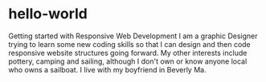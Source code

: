 # hello-world
Getting started with Responsive Web Development
I am a graphic Designer trying to learn some new coding skills so that I can design and then code responsive website structures going forward. My other interests include pottery, camping and sailing, although I don't own or know anyone local who owns a sailboat. I live with my boyfriend in Beverly Ma.  
